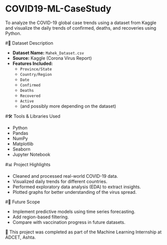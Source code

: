 # COVID19-ML-CaseStudy
To analyze the COVID-19 global case trends using a dataset from Kaggle and visualize the daily trends of confirmed, deaths, and recoveries using Python.

#📁 Dataset Description
- **Dataset Name:** `Mahek_Dataset.csv`
- **Source:** Kaggle (Corona Virus Report)
- **Features Included:**
  - `Province/State`
  - `Country/Region`
  - `Date`
  - `Confirmed`
  - `Deaths`
  - `Recovered`
  - `Active`
  - (and possibly more depending on the dataset)

#🛠️ Tools & Libraries Used
- Python
- Pandas
- NumPy
- Matplotlib
- Seaborn
- Jupyter Notebook

#📊 Project Highlights
- Cleaned and processed real-world COVID-19 data.
- Visualized daily trends for different countries.
- Performed exploratory data analysis (EDA) to extract insights.
- Plotted graphs for better understanding of the virus spread.

#📌 Future Scope
- Implement predictive models using time series forecasting.
- Add region-based filtering.
- Compare with vaccination progress in future datasets.


📍 This project was completed as part of the Machine Learning Internship at ADCET, Ashta.

